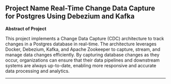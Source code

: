 Project Name
Real-Time Change Data Capture for Postgres Using Debezium and Kafka
------------------------------------------------------------------------------------------------
**Abstract of Project**

This project implements a Change Data Capture (CDC) architecture to track changes in a 
Postgres database in real-time. The architecture leverages Docker, Debezium, Kafka, and
Apache Zookeeper to capture, stream, and manage data changes efficiently. By capturing database 
changes as they occur, organizations can ensure that their data pipelines and downstream systems
are always up-to-date, enabling more responsive and accurate data processing and analytics.

-------------------------------------------------------------------------------------------------
